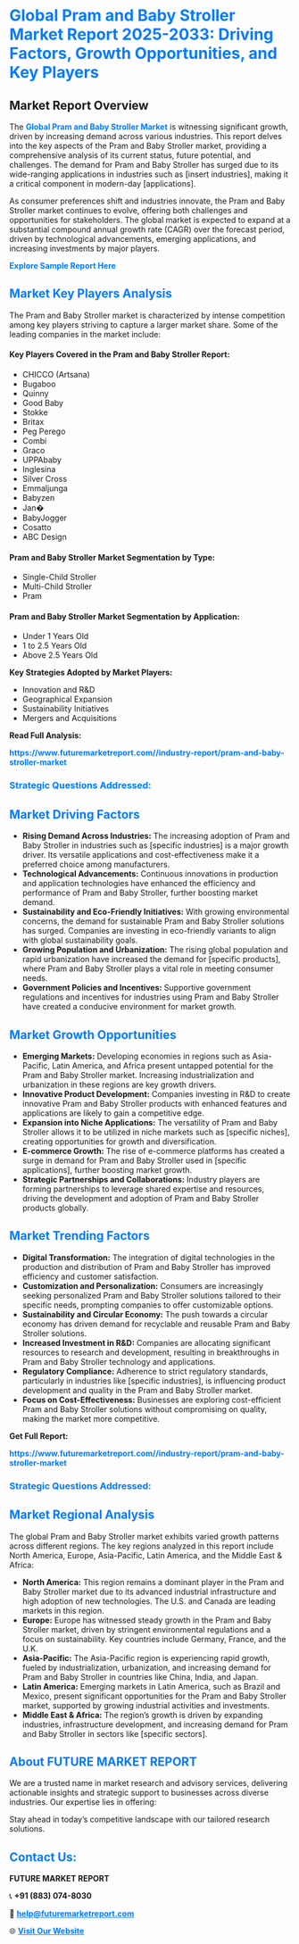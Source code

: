 <h1 style="color: #007BFF;">Global Pram and Baby Stroller Market Report 2025-2033: Driving Factors, Growth Opportunities, and Key Players</h1>

<section id="overview">
<h2>Market Report Overview</h2>
<p>The <a href="https://www.futuremarketreport.com//industry-report/pram-and-baby-stroller-market" style="color: #007BFF; text-decoration: none;"><strong>Global Pram and Baby Stroller Market</strong></a> is witnessing significant growth, driven by increasing demand across various industries. This report delves into the key aspects of the Pram and Baby Stroller market, providing a comprehensive analysis of its current status, future potential, and challenges. The demand for Pram and Baby Stroller has surged due to its wide-ranging applications in industries such as [insert industries], making it a critical component in modern-day [applications].</p>
<p>As consumer preferences shift and industries innovate, the Pram and Baby Stroller market continues to evolve, offering both challenges and opportunities for stakeholders. The global market is expected to expand at a substantial compound annual growth rate (CAGR) over the forecast period, driven by technological advancements, emerging applications, and increasing investments by major players.</p>
</section>

<section id="overview">
<p><a href="https://www.futuremarketreport.com//request-sample/reportId=48133" style="color: #007BFF; text-decoration: none;"><strong>Explore Sample Report Here</strong></a></p>
</section>

<section id="key-players">
<h2 style="color: #007BFF;">Market Key Players Analysis</h2>
<p>The Pram and Baby Stroller market is characterized by intense competition among key players striving to capture a larger market share. Some of the leading companies in the market include:</p>
<h4>Key Players Covered in the Pram and Baby Stroller Report:</h4>
<ul><li>CHICCO (Artsana)</li><li>Bugaboo</li><li>Quinny</li><li>Good Baby</li><li>Stokke</li><li>Britax</li><li>Peg Perego</li><li>Combi</li><li>Graco</li><li>UPPAbaby</li><li>Inglesina</li><li>Silver Cross</li><li>Emmaljunga</li><li>Babyzen</li><li>Jan�</li><li>BabyJogger</li><li>Cosatto</li><li>ABC Design</li></ul>
<h4>Pram and Baby Stroller Market Segmentation by Type:</h4>
<ul><li>Single-Child Stroller</li><li>Multi-Child Stroller</li><li>Pram</li></ul>

<h4>Pram and Baby Stroller Market Segmentation by Application:</h4>
<ul><li>Under 1 Years Old</li><li>1 to 2.5 Years Old</li><li>Above 2.5 Years Old</li></ul>
<p><strong>Key Strategies Adopted by Market Players:</strong></p>
<ul>
<li>Innovation and R&D</li>
<li>Geographical Expansion</li>
<li>Sustainability Initiatives</li>
<li>Mergers and Acquisitions</li>
</ul>
</section>

<section>
<p><strong>Read Full Analysis: </strong></p><a href="https://www.futuremarketreport.com//industry-report/pram-and-baby-stroller-market" style="color: #007BFF; text-decoration: none;"><strong>https://www.futuremarketreport.com//industry-report/pram-and-baby-stroller-market</strong></a>
<h3 style="color: #007BFF;">Strategic Questions Addressed:</h3>
</section>

<section id="driving-factors">
<h2 style="color: #007BFF;">Market Driving Factors</h2>
<ul>
<li><strong>Rising Demand Across Industries:</strong> The increasing adoption of Pram and Baby Stroller in industries such as [specific industries] is a major growth driver. Its versatile applications and cost-effectiveness make it a preferred choice among manufacturers.</li>
<li><strong>Technological Advancements:</strong> Continuous innovations in production and application technologies have enhanced the efficiency and performance of Pram and Baby Stroller, further boosting market demand.</li>
<li><strong>Sustainability and Eco-Friendly Initiatives:</strong> With growing environmental concerns, the demand for sustainable Pram and Baby Stroller solutions has surged. Companies are investing in eco-friendly variants to align with global sustainability goals.</li>
<li><strong>Growing Population and Urbanization:</strong> The rising global population and rapid urbanization have increased the demand for [specific products], where Pram and Baby Stroller plays a vital role in meeting consumer needs.</li>
<li><strong>Government Policies and Incentives:</strong> Supportive government regulations and incentives for industries using Pram and Baby Stroller have created a conducive environment for market growth.</li>
</ul>
</section>

<section id="growth-opportunities">
<h2 style="color: #007BFF;">Market Growth Opportunities</h2>
<ul>
<li><strong>Emerging Markets:</strong> Developing economies in regions such as Asia-Pacific, Latin America, and Africa present untapped potential for the Pram and Baby Stroller market. Increasing industrialization and urbanization in these regions are key growth drivers.</li>
<li><strong>Innovative Product Development:</strong> Companies investing in R&D to create innovative Pram and Baby Stroller products with enhanced features and applications are likely to gain a competitive edge.</li>
<li><strong>Expansion into Niche Applications:</strong> The versatility of Pram and Baby Stroller allows it to be utilized in niche markets such as [specific niches], creating opportunities for growth and diversification.</li>
<li><strong>E-commerce Growth:</strong> The rise of e-commerce platforms has created a surge in demand for Pram and Baby Stroller used in [specific applications], further boosting market growth.</li>
<li><strong>Strategic Partnerships and Collaborations:</strong> Industry players are forming partnerships to leverage shared expertise and resources, driving the development and adoption of Pram and Baby Stroller products globally.</li>
</ul>
</section>

<section id="trending-factors">
<h2 style="color: #007BFF;">Market Trending Factors</h2>
<ul>
<li><strong>Digital Transformation:</strong> The integration of digital technologies in the production and distribution of Pram and Baby Stroller has improved efficiency and customer satisfaction.</li>
<li><strong>Customization and Personalization:</strong> Consumers are increasingly seeking personalized Pram and Baby Stroller solutions tailored to their specific needs, prompting companies to offer customizable options.</li>
<li><strong>Sustainability and Circular Economy:</strong> The push towards a circular economy has driven demand for recyclable and reusable Pram and Baby Stroller solutions.</li>
<li><strong>Increased Investment in R&D:</strong> Companies are allocating significant resources to research and development, resulting in breakthroughs in Pram and Baby Stroller technology and applications.</li>
<li><strong>Regulatory Compliance:</strong> Adherence to strict regulatory standards, particularly in industries like [specific industries], is influencing product development and quality in the Pram and Baby Stroller market.</li>
<li><strong>Focus on Cost-Effectiveness:</strong> Businesses are exploring cost-efficient Pram and Baby Stroller solutions without compromising on quality, making the market more competitive.</li>
</ul>
</section>

<section>
<p><strong>Get Full Report: </strong></p><a href="https://www.futuremarketreport.com//industry-report/pram-and-baby-stroller-market" style="color: #007BFF; text-decoration: none;"><strong>https://www.futuremarketreport.com//industry-report/pram-and-baby-stroller-market</strong></a>
<h3 style="color: #007BFF;">Strategic Questions Addressed:</h3>
</section>


<section id="regional-analysis">
<h2 style="color: #007BFF;">Market Regional Analysis</h2>
<p>The global Pram and Baby Stroller market exhibits varied growth patterns across different regions. The key regions analyzed in this report include North America, Europe, Asia-Pacific, Latin America, and the Middle East & Africa:</p>
<ul>
<li><strong>North America:</strong> This region remains a dominant player in the Pram and Baby Stroller market due to its advanced industrial infrastructure and high adoption of new technologies. The U.S. and Canada are leading markets in this region.</li>
<li><strong>Europe:</strong> Europe has witnessed steady growth in the Pram and Baby Stroller market, driven by stringent environmental regulations and a focus on sustainability. Key countries include Germany, France, and the U.K.</li>
<li><strong>Asia-Pacific:</strong> The Asia-Pacific region is experiencing rapid growth, fueled by industrialization, urbanization, and increasing demand for Pram and Baby Stroller in countries like China, India, and Japan.</li>
<li><strong>Latin America:</strong> Emerging markets in Latin America, such as Brazil and Mexico, present significant opportunities for the Pram and Baby Stroller market, supported by growing industrial activities and investments.</li>
<li><strong>Middle East & Africa:</strong> The region’s growth is driven by expanding industries, infrastructure development, and increasing demand for Pram and Baby Stroller in sectors like [specific sectors].</li>
</ul>
</section>

<footer>
<h2 style="color: #007BFF;">About FUTURE MARKET REPORT</h2>
<p>We are a trusted name in market research and advisory services, delivering actionable insights and strategic support to businesses across diverse industries. Our expertise lies in offering:</p>

<p>Stay ahead in today’s competitive landscape with our tailored research solutions.</p>

<h2 style="color: #007BFF;">Contact Us:</h2>
<p><strong>FUTURE MARKET REPORT</strong></p>
<p>📞 <strong>+91 (883) 074-8030</strong></p>
<p>📧 <strong><a href="mailto:help@futuremarketreport.com" style="color: #007BFF;">help@futuremarketreport.com</a></strong></p>
<p>🌐 <strong><a href="https://www.futuremarketreport.com/" style="color: #007BFF;">Visit Our Website</a></strong></p>
</footer>